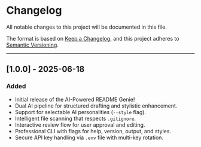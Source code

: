 # Changelog

All notable changes to this project will be documented in this file.

The format is based on [Keep a Changelog](https://keepachangelog.com/en/1.0.0/),
and this project adheres to [Semantic Versioning](https://semver.org/spec/v2.0.0.html).

---

## [1.0.0] - 2025-06-18

### Added

- Initial release of the AI-Powered README Genie!
- Dual AI pipeline for structured drafting and stylistic enhancement.
- Support for selectable AI personalities (`--style` flag).
- Intelligent file scanning that respects `.gitignore`.
- Interactive review flow for user approval and editing.
- Professional CLI with flags for help, version, output, and styles.
- Secure API key handling via `.env` file with multi-key rotation.